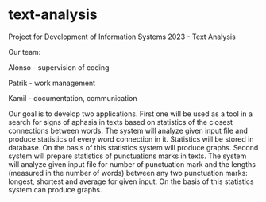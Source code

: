# text-analysis
Project for Development of Information Systems 2023 - Text Analysis

Our team:

Alonso - supervision of coding

Patrik - work management

Kamil - documentation, communication

Our goal is to develop two applications. First one will be used as a tool in a search for signs of aphasia in texts based on statistics of the closest connections between words. The system will analyze given input file and produce statistics of every word connection in it. Statistics will be stored in database. On the basis of this statistics system will produce graphs. Second system will prepare statistics of punctuations marks in texts. The system will analyze given input file for number of punctuation mark and the lengths (measured in the number of words) between any two punctuation marks: longest, shortest and average for given input. On the basis of this statistics system can produce graphs.
